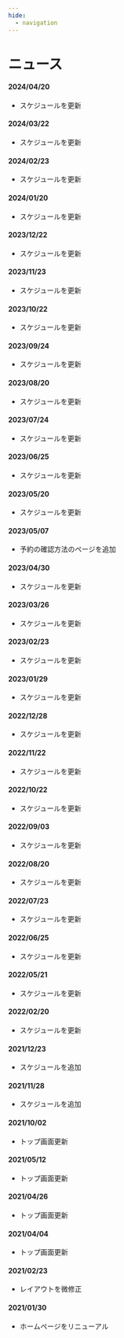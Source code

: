 ```yaml
---
hide:
  - navigation
---
```

# ニュース
#### 2024/04/20
* スケジュールを更新
#### 2024/03/22
* スケジュールを更新
#### 2024/02/23
* スケジュールを更新
#### 2024/01/20
* スケジュールを更新
#### 2023/12/22
* スケジュールを更新
#### 2023/11/23
* スケジュールを更新
#### 2023/10/22
* スケジュールを更新
#### 2023/09/24
* スケジュールを更新
#### 2023/08/20
* スケジュールを更新
#### 2023/07/24
* スケジュールを更新
#### 2023/06/25
* スケジュールを更新
#### 2023/05/20
* スケジュールを更新
#### 2023/05/07
* 予約の確認方法のページを追加
#### 2023/04/30
* スケジュールを更新
#### 2023/03/26
* スケジュールを更新
#### 2023/02/23
* スケジュールを更新
#### 2023/01/29
* スケジュールを更新
#### 2022/12/28
* スケジュールを更新
#### 2022/11/22
* スケジュールを更新
#### 2022/10/22
* スケジュールを更新
#### 2022/09/03
* スケジュールを更新
#### 2022/08/20
* スケジュールを更新
#### 2022/07/23
* スケジュールを更新
#### 2022/06/25
* スケジュールを更新
#### 2022/05/21
* スケジュールを更新
#### 2022/02/20
* スケジュールを更新
#### 2021/12/23
* スケジュールを追加
#### 2021/11/28
* スケジュールを追加
#### 2021/10/02
* トップ画面更新
#### 2021/05/12
* トップ画面更新
#### 2021/04/26
* トップ画面更新
#### 2021/04/04
* トップ画面更新
#### 2021/02/23
* レイアウトを微修正
#### 2021/01/30
* ホームページをリニューアル
